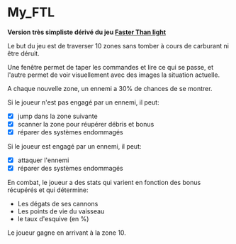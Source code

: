 My_FTL
======

__Version très simpliste dérivé du jeu [Faster Than light](https://fr.wikipedia.org/wiki/FTL:_Faster_Than_Light)__

Le but du jeu est de traverser 10 zones sans tomber à cours de carburant ni être déruit.

Une fenêtre permet de taper les commandes et lire ce qui se passe, et l'autre permet de voir visuellement avec des images la situation actuelle.

A chaque nouvelle zone, un ennemi a 30% de chances de se montrer.

Si le joueur n'est pas engagé par un ennemi, il peut:
- [x] jump dans la zone suivante
- [x] scanner la zone pour réupérer débris et bonus
- [x] réparer des systèmes endommagés

Si le joueur est engagé par un ennemi, il peut:
- [x] attaquer l'ennemi
- [x] réparer des systèmes endommagés

En combat, le joueur a des stats qui varient en fonction des bonus récupérés et qui détermine:
* Les dégats de ses cannons
* Les points de vie du vaisseau
* le taux d'esquive (en %)

Le joueur gagne en arrivant à la zone 10.
